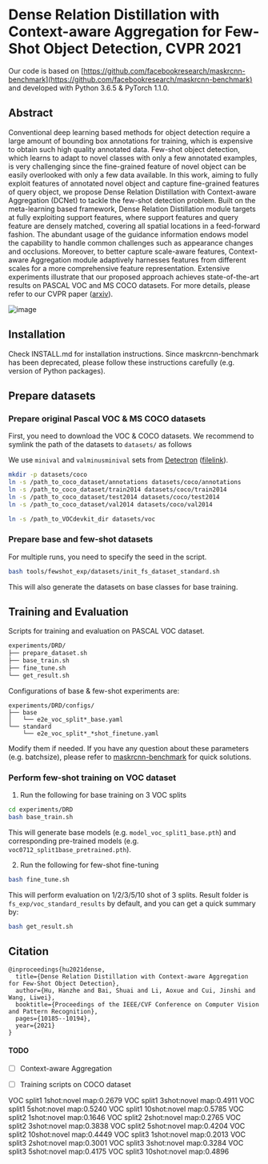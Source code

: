 # Dense Relation Distillation with Context-aware Aggregation for Few-Shot Object Detection, CVPR 2021

Our code is based on  [https://github.com/facebookresearch/maskrcnn-benchmark](https://github.com/facebookresearch/maskrcnn-benchmark) and developed with Python 3.6.5 & PyTorch 1.1.0.

## Abstract
Conventional deep learning based methods for object detection require a large amount of bounding box annotations
for training, which is expensive to obtain such high quality annotated data. Few-shot object detection, which learns
to adapt to novel classes with only a few annotated examples, is very challenging since the fine-grained feature of
novel object can be easily overlooked with only a few data
available. In this work, aiming to fully exploit features of
annotated novel object and capture fine-grained features of
query object, we propose Dense Relation Distillation with
Context-aware Aggregation (DCNet) to tackle the few-shot
detection problem. Built on the meta-learning based framework, Dense Relation Distillation module targets at fully exploiting support features, where support features and query
feature are densely matched, covering all spatial locations
in a feed-forward fashion. The abundant usage of the guidance information endows model the capability to handle
common challenges such as appearance changes and occlusions. Moreover, to better capture scale-aware features,
Context-aware Aggregation module adaptively harnesses
features from different scales for a more comprehensive feature representation. Extensive experiments illustrate that
our proposed approach achieves state-of-the-art results on
PASCAL VOC and MS COCO datasets. For more details, please refer to our CVPR paper ([arxiv](https://arxiv.org/pdf/2103.17115.pdf)). 


![image](https://github.com/hzhupku/DCNet/blob/main/tools/fewshot_exp/arch.PNG)

## Installation
Check INSTALL.md for installation instructions. Since maskrcnn-benchmark has been deprecated, please follow these instructions carefully (e.g. version of Python packages).

## Prepare datasets

### Prepare original Pascal VOC & MS COCO datasets
First, you need to download the VOC & COCO datasets.
We recommend to symlink the path of the datasets to `datasets/` as follows

We use `minival` and `valminusminival` sets from [Detectron](https://github.com/facebookresearch/Detectron/blob/master/detectron/datasets/data/README.md#coco-minival-annotations) ([filelink](https://dl.fbaipublicfiles.com/detectron/coco/coco_annotations_minival.tgz)).

```bash
mkdir -p datasets/coco
ln -s /path_to_coco_dataset/annotations datasets/coco/annotations
ln -s /path_to_coco_dataset/train2014 datasets/coco/train2014
ln -s /path_to_coco_dataset/test2014 datasets/coco/test2014
ln -s /path_to_coco_dataset/val2014 datasets/coco/val2014

ln -s /path_to_VOCdevkit_dir datasets/voc
```

### Prepare base and few-shot datasets
For multiple runs, you need to specify the seed in the script.
```bash
bash tools/fewshot_exp/datasets/init_fs_dataset_standard.sh
```
This will also generate the datasets on base classes for base training.

## Training and Evaluation
Scripts for training and evaluation on PASCAL VOC dataset.
```bash
experiments/DRD/
├── prepare_dataset.sh
├── base_train.sh
├── fine_tune.sh
└── get_result.sh
```

Configurations of base & few-shot experiments are:
```base
experiments/DRD/configs/
├── base
│   └── e2e_voc_split*_base.yaml
└── standard
    └── e2e_voc_split*_*shot_finetune.yaml
```
Modify them if needed. If you have any question about these parameters (e.g. batchsize), please refer to [maskrcnn-benchmark](https://github.com/facebookresearch/maskrcnn-benchmark) for quick solutions.

### Perform few-shot training on VOC dataset
1. Run the following for base training on 3 VOC splits
```bash
cd experiments/DRD
bash base_train.sh
```
This will generate base models (e.g. `model_voc_split1_base.pth`) and corresponding pre-trained models (e.g. `voc0712_split1base_pretrained.pth`).

2. Run the following for few-shot fine-tuning
```bash
bash fine_tune.sh
```
This will perform evaluation on 1/2/3/5/10 shot of 3 splits. 
Result folder is `fs_exp/voc_standard_results` by default, and you can get a quick summary by:
```bash
bash get_result.sh
```

## Citation
```
@inproceedings{hu2021dense,
  title={Dense Relation Distillation with Context-aware Aggregation for Few-Shot Object Detection},
  author={Hu, Hanzhe and Bai, Shuai and Li, Aoxue and Cui, Jinshi and Wang, Liwei},
  booktitle={Proceedings of the IEEE/CVF Conference on Computer Vision and Pattern Recognition},
  pages={10185--10194},
  year={2021}
}
```

#### TODO
- [ ] Context-aware Aggregation
- [ ] Training scripts on COCO dataset


VOC split1   1shot:novel map:0.2679
VOC split1   3shot:novel map:0.4911
VOC split1   5shot:novel map:0.5240
VOC split1  10shot:novel map:0.5785
VOC split2   1shot:novel map:0.1646
VOC split2   2shot:novel map:0.2765
VOC split2   3shot:novel map:0.3838
VOC split2   5shot:novel map:0.4204
VOC split2  10shot:novel map:0.4449
VOC split3   1shot:novel map:0.2013
VOC split3   2shot:novel map:0.3001
VOC split3   3shot:novel map:0.3284
VOC split3   5shot:novel map:0.4175
VOC split3  10shot:novel map:0.4896

